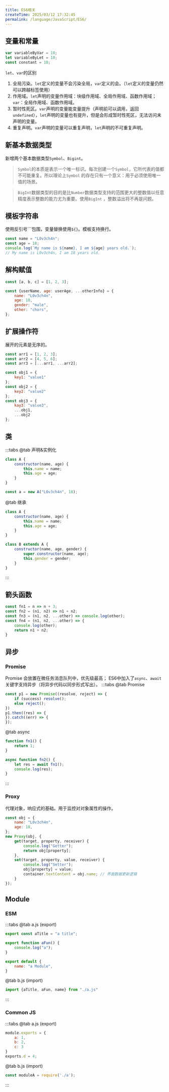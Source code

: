 ```yaml
---
title: ES6相关
createTime: 2025/03/12 17:32:45
permalink: /language/JavaScript/ES6/
---
```


## 变量和常量

```javascript
var variableByVar = 10;
let variableByLet = 10;
const constant = 10;
```

`let`、`var`的区别

1. 全局污染。`let`定义的变量不会污染全局，`var`定义的会。（`let`定义的变量仍然可以跨越标签使用）
2. 作用域。`let`声明的变量作用域：块级作用域、全局作用域、函数作用域；`var`：全局作用域、函数作用域。
3. 暂时性死区。`var`声明的变量能变量提升（声明前可以调用，返回`undefined`），`let`声明的变量也有提升，但是会形成暂时性死区，无法访问未声明的变量。
4. 重复声明。`var`声明的变量可以重复声明，`let`声明的不可重复声明。

## 新基本数据类型

新增两个基本数据类型`Symbol`、`Bigint`。
> `Symbol`的本质是表示一个唯一标识。每次创建一个`Symbol`，它所代表的值都不可能重复。所以理论上`Symbol`
> 的存在只有一个意义：用于必须使用唯一值的场景。

> `BigInt`数据类型的目的是比`Number`数据类型支持的范围更大的整数值以任意精度表示整数的能力尤为重要。使用`BigInt`
> ，整数溢出将不再是问题。

## 模板字符串

使用反引号```包围，变量替换使用`${}`。模板支持换行。

```javascript
const name = "L0v3ch4n";
const age = 18;
console.log(`My name is ${name}, I am ${age} years old.`);
// My name is L0v3ch4n, I am 18 years old.
```

## 解构赋值

```javascript
const [a, b, c] = [1, 2, 3];

const {userName, age: userAge, ...otherInfo} = {
    name: "L0v3ch4n",
    age: 18,
    gender: "male",
    other: "chors",
};
```

## 扩展操作符

展开的元素是无序的。

```javascript
const arr1 = [1, 2, 3];
const arr2 = [4, 5, 6];
const arr3 = [...arr1, ...arr2];

const obj1 = {
    key1: "value1"
};
const obj2 = {
    key2: "value2"
};
const obj3 = {
    kay3: "value3",
    ...obj1,
    ...obj2
};
```

## 类

:::tabs
@tab 声明&实例化

```javascript
class A {
    constructor(name, age) {
        this.name = name;
        this.age = age;
    }
}

const a = new A("L0v3ch4n", 18);
```

@tab 继承

```javascript
class A {
    constructor(name, age) {
        this.name = name;
        this.age = age;
    }
}

class B extends A {
    constructor(name, age, gender) {
        super.constructor(name, age);
        this.gender = gender;
    }
}
```

:::

## 箭头函数

```javascript
const fn1 = n => n + 3;
const fn2 = (n1, n2) => n1 + n2;
const fn3 = (n1, n2, ...other) => console.log(other);
const fn4 = (n1, n2, ...other) => {
    console.log(other);
    return n1 + n2;
}

```

## 异步

### Promise

Promise 会放置在微任务消息队列中，优先级最高；
ES6中加入了`async`、`await`关键字支持异步（将异步代码以同步形式写出）。
:::tabs
@tab Promise

```javascript
const p1 = new Promise((resolve, reject) => {
    if (success) resolve();
    else reject();
})
p1.then((res) => {
}).catch((err) => {
});
```

@tab async

```javascript
function fn1() {
    return 1;
}

async function fn2() {
    let res = await fn1();
    console.log(res);
}
```

:::

### Proxy

代理对象，响应式的基础。用于监控对对象属性的操作。

```javascript
const obj = {
    name: "L0v3ch4n",
    age: 18,
};
new Proxy(obj, {
    get(target, property, receiver) {
        console.log("Getter");
        return obj[property];
    },
    set(target, property, value, receiver) {
        console.log("Setter");
        obj[property] = value;
        container.textContent = obj.name; // 界面数据更新逻辑
    }
});
```

## Module

### ESM

:::tabs
@tab a.js (export)

```javascript
export const aTitle = "a title";

export function aFun() {
    console.log("a");
}

export default {
    name: "a Module",
}
```

@tab b.js (import)

```javascript
import {aTitle, aFun, name} from "./a.js"
```

:::

### Common JS

:::tabs
@tab a.js (export)

```javascript
module.exports = {
    a: 1,
    b: 2,
    c: 3
}
exports.d = 4;
```

@tab b.js (import)

```javascript
const moduleA = require('./a');
```

:::






















